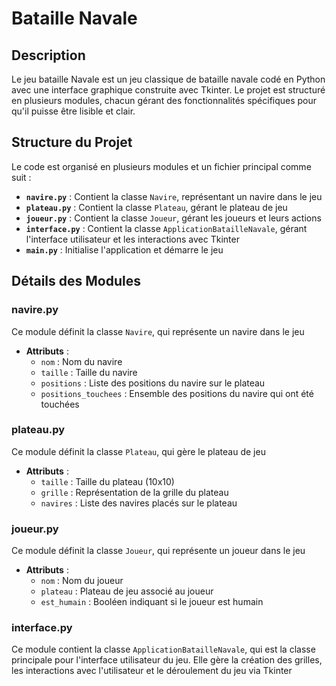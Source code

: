 # Bataille Navale

## Description

Le jeu bataille Navale est un jeu classique de bataille navale codé en Python avec une interface graphique construite avec Tkinter. Le projet est structuré en plusieurs modules, chacun gérant des fonctionnalités spécifiques pour qu'il puisse être lisible et clair.

## Structure du Projet

Le code est organisé en plusieurs modules et un fichier principal comme suit :

- **`navire.py`** : Contient la classe `Navire`, représentant un navire dans le jeu
- **`plateau.py`** : Contient la classe `Plateau`, gérant le plateau de jeu
- **`joueur.py`** : Contient la classe `Joueur`, gérant les joueurs et leurs actions
- **`interface.py`** : Contient la classe `ApplicationBatailleNavale`, gérant l'interface utilisateur et les interactions avec Tkinter
- **`main.py`** : Initialise l'application et démarre le jeu

## Détails des Modules

### navire.py

Ce module définit la classe `Navire`, qui représente un navire dans le jeu

- **Attributs** :
  - `nom` : Nom du navire
  - `taille` : Taille du navire
  - `positions` : Liste des positions du navire sur le plateau
  - `positions_touchees` : Ensemble des positions du navire qui ont été touchées

### plateau.py

Ce module définit la classe `Plateau`, qui gère le plateau de jeu

- **Attributs** :
  - `taille` : Taille du plateau (10x10)
  - `grille` : Représentation de la grille du plateau
  - `navires` : Liste des navires placés sur le plateau

### joueur.py

Ce module définit la classe `Joueur`, qui représente un joueur dans le jeu

- **Attributs** :
  - `nom` : Nom du joueur
  - `plateau` : Plateau de jeu associé au joueur
  - `est_humain` : Booléen indiquant si le joueur est humain

### interface.py

Ce module contient la classe `ApplicationBatailleNavale`, qui est la classe principale pour l'interface utilisateur du jeu. Elle gère la création des grilles, les interactions avec l'utilisateur et le déroulement du jeu via Tkinter
